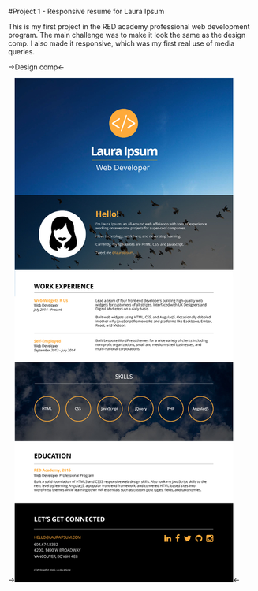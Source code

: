 #Project 1 - Responsive resume for Laura Ipsum

This is my first project in the RED academy professional web development program. The main challenge was to make it look the same as the design comp. I also made it responsive, which was my first real use of media queries.


->Design comp<-


->![Design comp](/comps/resume-comp-desktop.jpg "Design comp for project 1")<-

